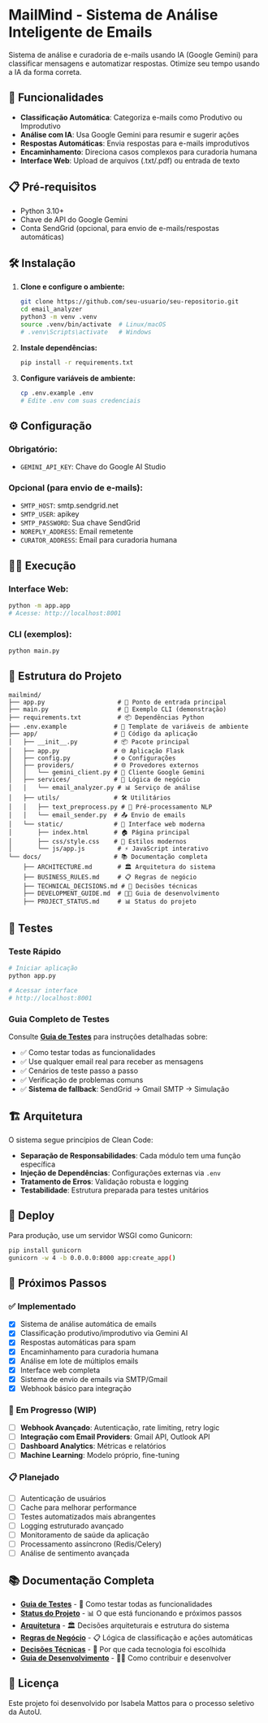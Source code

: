 # MailMind - Sistema de Análise Inteligente de Emails

Sistema de análise e curadoria de e-mails usando IA (Google Gemini) para classificar mensagens e automatizar respostas. Otimize seu tempo usando a IA da forma correta.

## 🚀 Funcionalidades

- **Classificação Automática**: Categoriza e-mails como Produtivo ou Improdutivo
- **Análise com IA**: Usa Google Gemini para resumir e sugerir ações
- **Respostas Automáticas**: Envia respostas para e-mails improdutivos
- **Encaminhamento**: Direciona casos complexos para curadoria humana
- **Interface Web**: Upload de arquivos (.txt/.pdf) ou entrada de texto

## 📋 Pré-requisitos

- Python 3.10+
- Chave de API do Google Gemini
- Conta SendGrid (opcional, para envio de e-mails/respostas automáticas)

## 🛠️ Instalação

1. **Clone e configure o ambiente:**

   ```bash
   git clone https://github.com/seu-usuario/seu-repositorio.git
   cd email_analyzer
   python3 -m venv .venv
   source .venv/bin/activate  # Linux/macOS
   # .venv\Scripts\activate   # Windows
   ```

2. **Instale dependências:**

   ```bash
   pip install -r requirements.txt
   ```

3. **Configure variáveis de ambiente:**
   ```bash
   cp .env.example .env
   # Edite .env com suas credenciais
   ```

## ⚙️ Configuração

### Obrigatório:

- `GEMINI_API_KEY`: Chave do Google AI Studio

### Opcional (para envio de e-mails):

- `SMTP_HOST`: smtp.sendgrid.net
- `SMTP_USER`: apikey
- `SMTP_PASSWORD`: Sua chave SendGrid
- `NOREPLY_ADDRESS`: Email remetente
- `CURATOR_ADDRESS`: Email para curadoria humana

## 🏃‍♂️ Execução

### Interface Web:

```bash
python -m app.app
# Acesse: http://localhost:8001
```

### CLI (exemplos):

```bash
python main.py
```

## 📁 Estrutura do Projeto

```
mailmind/
├── app.py                    # 🚀 Ponto de entrada principal
├── main.py                   # 📝 Exemplo CLI (demonstração)
├── requirements.txt          # 📦 Dependências Python
├── .env.example             # 🔐 Template de variáveis de ambiente
├── app/                     # 📁 Código da aplicação
│   ├── __init__.py          # 📦 Pacote principal
│   ├── app.py               # 🌐 Aplicação Flask
│   ├── config.py            # ⚙️ Configurações
│   ├── providers/           # 🌐 Provedores externos
│   │   └── gemini_client.py # 🤖 Cliente Google Gemini
│   ├── services/            # 🧠 Lógica de negócio
│   │   └── email_analyzer.py # 📊 Serviço de análise
│   ├── utils/               # 🛠️ Utilitários
│   │   ├── text_preprocess.py # 📝 Pré-processamento NLP
│   │   └── email_sender.py  # 📤 Envio de emails
│   └── static/              # 🎨 Interface web moderna
│       ├── index.html       # 🏠 Página principal
│       ├── css/style.css    # 🎨 Estilos modernos
│       └── js/app.js         # ⚡ JavaScript interativo
└── docs/                    # 📚 Documentação completa
    ├── ARCHITECTURE.md       # 🏛️ Arquitetura do sistema
    ├── BUSINESS_RULES.md     # 📋 Regras de negócio
    ├── TECHNICAL_DECISIONS.md # 🔧 Decisões técnicas
    ├── DEVELOPMENT_GUIDE.md  # 👨‍💻 Guia de desenvolvimento
    ├── PROJECT_STATUS.md     # 📊 Status do projeto
```

## 🧪 Testes

### Teste Rápido

```bash
# Iniciar aplicação
python app.py

# Acessar interface
# http://localhost:8001
```

### Guia Completo de Testes

Consulte **[Guia de Testes](app/tests/TESTING_GUIDE.md)** para instruções detalhadas sobre:

- ✅ Como testar todas as funcionalidades
- ✅ Use qualquer email real para receber as mensagens
- ✅ Cenários de teste passo a passo
- ✅ Verificação de problemas comuns
- ✅ **Sistema de fallback**: SendGrid → Gmail SMTP → Simulação

## 🏗️ Arquitetura

O sistema segue princípios de Clean Code:

- **Separação de Responsabilidades**: Cada módulo tem uma função específica
- **Injeção de Dependências**: Configurações externas via `.env`
- **Tratamento de Erros**: Validação robusta e logging
- **Testabilidade**: Estrutura preparada para testes unitários

## 🚀 Deploy

Para produção, use um servidor WSGI como Gunicorn:

```bash
pip install gunicorn
gunicorn -w 4 -b 0.0.0.0:8000 app:create_app()
```

## 🚀 Próximos Passos

### ✅ **Implementado**

- [x] Sistema de análise automática de emails
- [x] Classificação produtivo/improdutivo via Gemini AI
- [x] Respostas automáticas para spam
- [x] Encaminhamento para curadoria humana
- [x] Análise em lote de múltiplos emails
- [x] Interface web completa
- [x] Sistema de envio de emails via SMTP/Gmail
- [x] Webhook básico para integração

### 🔄 **Em Progresso (WIP)**

- [ ] **Webhook Avançado**: Autenticação, rate limiting, retry logic
- [ ] **Integração com Email Providers**: Gmail API, Outlook API
- [ ] **Dashboard Analytics**: Métricas e relatórios
- [ ] **Machine Learning**: Modelo próprio, fine-tuning

### 📋 **Planejado**

- [ ] Autenticação de usuários
- [ ] Cache para melhorar performance
- [ ] Testes automatizados mais abrangentes
- [ ] Logging estruturado avançado
- [ ] Monitoramento de saúde da aplicação
- [ ] Processamento assíncrono (Redis/Celery)
- [ ] Análise de sentimento avançada

## 📚 Documentação Completa

- **[Guia de Testes](app/tests/TESTING_GUIDE.md)** - 🧪 Como testar todas as funcionalidades
- **[Status do Projeto](docs/PROJECT_STATUS.md)** - 📊 O que está funcionando e próximos passos
- **[Arquitetura](docs/ARCHITECTURE.md)** - 🏛️ Decisões arquiteturais e estrutura do sistema
- **[Regras de Negócio](docs/BUSINESS_RULES.md)** - 📋 Lógica de classificação e ações automáticas
- **[Decisões Técnicas](docs/TECHNICAL_DECISIONS.md)** - 🔧 Por que cada tecnologia foi escolhida
- **[Guia de Desenvolvimento](docs/DEVELOPMENT_GUIDE.md)** - 👨‍💻 Como contribuir e desenvolver

## 📝 Licença

Este projeto foi desenvolvido por Isabela Mattos para o processo seletivo da AutoU.
